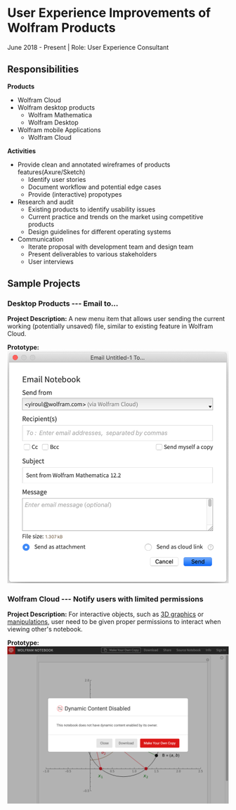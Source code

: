 # User Experience Improvements of Wolfram Products
June 2018 - Present | Role: User Experience Consultant

## Responsibilities
**Products**
- Wolfram Cloud
- Wolfram desktop products
	- Wolfram Mathematica
	- Wolfram Desktop
- Wolfram mobile Applications
	- Wolfram Cloud

**Activities**
- Provide clean and annotated wireframes of products features(Axure/Sketch)
	- Identify user stories
	- Document workflow and potential edge cases
	- Provide (interactive) propotypes
- Research and audit
	- Existing products to identify usability issues
	- Current practice and trends on the market using competitive products
	- Design guidelines for different operating systems
- Communication
	- Iterate proposal with development team and design team
	- Present deliverables to various stakeholders
	- User interviews


## Sample Projects

### Desktop Products --- Email to... 
**Project Description:** A new menu item that allows user sending the current working (potentially unsaved) file, similar to existing feature in Wolfram Cloud.

**Prototype:**
<a><img src="../images/email_to.png?raw=true"/></a>

### Wolfram Cloud --- Notify users with limited permissions
**Project Description:** For interactive objects, such as [3D graphics](https://reference.wolfram.com/language/ref/Graphics3D.html) or [manipulations](https://reference.wolfram.com/language/ref/Manipulate.html?q=Manipulate), user need to be given proper permissions to interact when viewing other's notebook. 

**Prototype:**
<a href="https://www.wolframcloud.com/obj/ddd0ff6c-66cb-4bd6-a0e6-2a320df0f387" target="_blank"><img src="../images/dynamic.png?raw=true"/></a>


<!-- ## User Experience Improvement Processes

### Identify Problems
Depending on the feature and the products, different method will be used.
- User interviews
	- Semi-structured: Shadow specific user workflows and probe questions.
	- Unstructured: Document user questions while exploring user interfaces.
- Technical meetings with development team
	- Understand technical capabilities and limitations
	- Identify user stories and special cases


### Propose Solution
- Solution mechanics
	- What others do
 	- Exisiting feastures
- Solution workflows
 	- Event/Action
	- Environment states
 	- Responsive behavior
 -->


